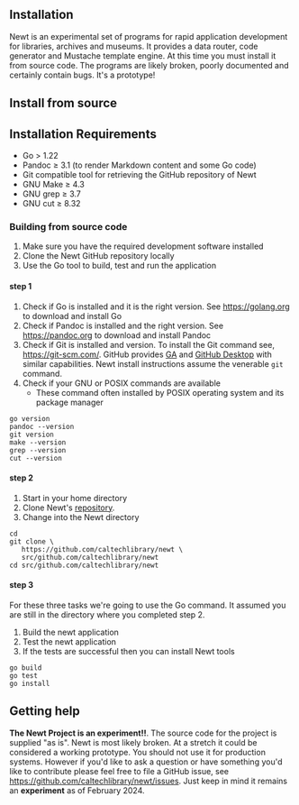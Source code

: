 
Installation
------------

Newt is an experimental set of programs for rapid application development for libraries, archives and museums. It provides a data router, code generator and Mustache template engine. At this time you must install it from source code. The programs are likely broken, poorly documented and certainly contain bugs. It's a prototype!

<!-- 
Quick install with curl
-----------------------

If you are running macOS or Linux you can install released versions of newt
with the following curl command.

~~~
curl https://caltechlibrary.github.io/newt/installer.sh
~~~
-->

Install from source
-------------------

## Installation Requirements

- Go > 1.22
- Pandoc ≥ 3.1 (to render Markdown content and some Go code)
- Git compatible tool for retrieving the GitHub repository of Newt
- GNU Make ≥ 4.3
- GNU grep ≥ 3.7
- GNU cut  ≥ 8.32

### Building from source code

1. Make sure you have the required development software installed
2. Clone the Newt GitHub repository locally
3. Use the Go tool to build, test and run the application

#### step 1

1. Check if Go is installed and it is the right version. See <https://golang.org> to download and install Go
2. Check if Pandoc is installed and the right version. See <https://pandoc.org> to download and install Pandoc
3. Check if Git is installed and version. To install the Git command see, <https://git-scm.com/>. GitHub provides [GA](https://docs.github.com/en/github-cli) and [GitHub Desktop](https://docs.github.com/en/desktop) with similar capabilities. Newt install instructions assume the venerable `git` command.
4. Check if your GNU or POSIX commands are available
   - These command often installed by POSIX operating system and its package manager

~~~shell
go version
pandoc --version
git version
make --version
grep --version
cut --version
~~~

#### step 2

1. Start in your home directory
2. Clone Newt's [repository](https://github.com/caltechlibrary/newt).
3. Change into the Newt directory

~~~shell
cd
git clone \
   https://github.com/caltechlibrary/newt \
   src/github.com/caltechlibrary/newt
cd src/github.com/caltechlibrary/newt
~~~

#### step 3

For these three tasks we're going to use the Go command. It assumed you are still in the directory where you completed step 2.

1. Build the newt application
2. Test the newt application
3. If the tests are successful then you can install Newt tools

~~~shell
go build
go test
go install
~~~

<!-- 

## Precompiled binaries

You can find prep-compiled binaries for some versions of Newt. They are available at <https://github.com/caltechlibrary/newt/releases>.

The binaries are available in a Zip archive file for download. The name uses the form `newt-<VERSION_NO>-<OS_TYPE>-<CPU_TYPE>.zip`. VERSION_NO will be a semver associated with the release (e.g. "v0.0.2"), the OS_TYPE will be either "Linux" (including Raspberry Pi OS), "Windows" and "macOS". The CPU_TYPE will vary based on how the CPU type is reported on the POSIX system (e.g. what is returned by `uname -m`) or in the case of Windows either "x86_64" for Intel CPU types or "arm64" for ARM CPU (e.g. those in selected Surface tablets or Microsoft's ARM Development Kit 2023).

- macOS example
    - `newt-v0.0.2-macOS-arm64.zip` (M1, M2 CPU) or `newt-v0.0.2-macOS-x86_64.zip` (older Intel based Macs)
- Windows example
    - `newt-v0.0.2-Windows-x86_64.zip` (for Most Windows machines)
- Linux example (including Raspberry Pi OS)
    - `newt-v0.0.2-Linux-x86_64.zip` (Linux on Intel CPUs)
    - `newt-v0.0.2-Linux-armv7l.zip` (Raspberry Pi OS, 32bit)
    - `newt-v0.0.2-Linux-aarch64.zip` (Linux on ARM 64)

-->

## Getting help

**The Newt Project is an experiment!!**. The source code for the project is supplied "as is". Newt is most likely broken. At a stretch it could be considered a working prototype. You should not use it for production systems.  However if you'd like to ask a question or have something you'd like to contribute please feel free to file a GitHub issue, see <https://github.com/caltechlibrary/newt/issues>. Just keep in mind it remains an **experiment** as of February 2024.


